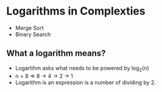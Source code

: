 # Logarithms in Complexties
- Merge Sort
- Binary Search

## What a logarithm means?
- Logartihm asks what needs to be powered by log<sub>2</sub>(n)
- n = 8  => 8 -> 4 -> 2 -> 1
- Logarithm is an expression is a number of dividing by 2.